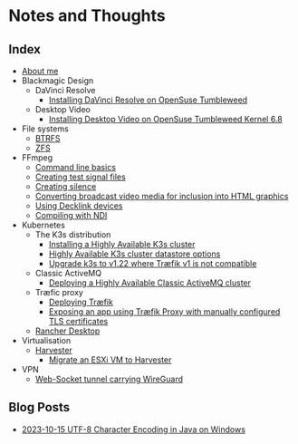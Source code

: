 # Notes and Thoughts

## Index

- [About me](about_me)
- Blackmagic Design
  - DaVinci Resolve
    - [Installing DaVinci Resolve on OpenSuse Tumbleweed](BlackmagicDesign/DaVinci_Resolve/install_DaVinciResolve_on_OpenSuse_Tumbleweed)
  - Desktop Video
    - [Installing Desktop Video on OpenSuse Tumbleweed Kernel 6.8](BlackmagicDesign/Desktop_Video/install_Desktop_Video_on_OpenSuse_Tumbleweed_Kernel_6.8)
- File systems
  - [BTRFS](filesystems/btrfs)
  - [ZFS](filesystems/zfs)
- FFmpeg
  - [Command line basics](FFmpeg/command_line_basics)
  - [Creating test signal files](FFmpeg/creating_test_signal_files)
  - [Creating silence](FFmpeg/creating_silence)
  - [Converting broadcast video media for inclusion into HTML graphics](FFmpeg/broadcast_media_to_webm)
  - [Using Decklink devices](FFmpeg/using_decklink_devices)
  - [Compiling with NDI](FFmpeg/compiling_with_NDI)
- Kubernetes
  - The K3s distribution
    - [Installing a Highly Available K3s cluster](kubernetes/k3s/deploying_ha_cluster)
    - [Highly Available K3s cluster datastore options](kubernetes/k3s/cluster_database_options)
    - [Upgrade k3s to v1.22 where Træfik v1 is not compatible](kubernetes/k3s/upgrading_k3s_to_1.22+)
  - Classic ActiveMQ
    - [Deploying a Highly Available Classic ActiveMQ cluster](kubernetes/activemq/index)
  - Træfic proxy
    - [Deploying Træfik](kubernetes/traefik/traefik_deployment_and_patching)
    - [Exposing an app using Træfik Proxy with manually configured TLS certificates](kubernetes/traefik/traefik_with_manual_certificates)
  - [Rancher Desktop](kubernetes/rancher_desktop/index)
- Virtualisation
  - [Harvester](virtualisation/harvester/index)
    - [Migrate an ESXi VM to Harvester](virtualisation/harvester/migrate_esxi_to_harvester)
- VPN
  - [Web-Socket tunnel carrying WireGuard](VPN/wstunnel_wireguard)

## Blog Posts

- [2023-10-15 UTF-8 Character Encoding in Java on Windows](programming/java/utf8_character_encoding_windows/index)
